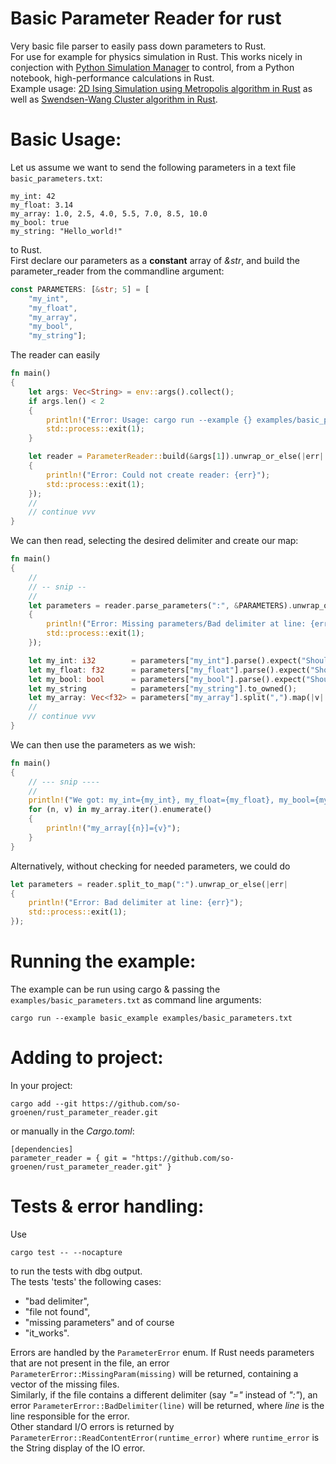 # Basic Parameter Reader for rust
Very basic file parser to easily pass down parameters to Rust.<br>
For use for example for physics simulation in Rust. 
This works nicely in conjection with [Python Simulation Manager](https://github.com/so-groenen/python_simulation_manager) to control,
from a Python notebook, high-performance calculations in Rust.<br>
Example usage: [2D Ising Simulation using Metropolis algorithm in Rust](https://github.com/so-groenen/2d_ising_in_rust) as well as
  [Swendsen-Wang Cluster algorithm in Rust](https://github.com/so-groenen/swendsen_wang_ising_rust).


# Basic Usage:
Let us assume we want to send the following parameters in a text file `basic_parameters.txt`:
```
my_int: 42
my_float: 3.14
my_array: 1.0, 2.5, 4.0, 5.5, 7.0, 8.5, 10.0
my_bool: true
my_string: "Hello_world!"
```
to Rust.<br> 
First declare our parameters as a **constant** array of *&str*, and build the parameter_reader from the commandline argument:
```rust
const PARAMETERS: [&str; 5] = [ 
    "my_int",
    "my_float",
    "my_array",
    "my_bool",
    "my_string"];
```

The reader can easily
```rust
fn main()
{
    let args: Vec<String> = env::args().collect();
    if args.len() < 2
    {
        println!("Error: Usage: cargo run --example {} examples/basic_parameters.txt", &args[1]);
        std::process::exit(1);
    }

    let reader = ParameterReader::build(&args[1]).unwrap_or_else(|err|
    {
        println!("Error: Could not create reader: {err}");
        std::process::exit(1);
    });
    //
    // continue vvv
}
```

We can then read, selecting the desired delimiter and create our map:
```rust
fn main()
{
    //
    // -- snip --
    // 
    let parameters = reader.parse_parameters(":", &PARAMETERS).unwrap_or_else(|err|
    {
        println!("Error: Missing parameters/Bad delimiter at line: {err} ");
        std::process::exit(1);
    });

    let my_int: i32        = parameters["my_int"].parse().expect("Should be able to parse int!");
    let my_float: f32      = parameters["my_float"].parse().expect("Should be able to parse my_float!");
    let my_bool: bool      = parameters["my_bool"].parse().expect("Should be able to parse my_bool!");
    let my_string          = parameters["my_string"].to_owned();
    let my_array: Vec<f32> = parameters["my_array"].split(",").map(|v| v.trim().parse().expect("Should be able to parse array")).collect();
    //
    // continue vvv
}
```
We can then use the parameters as we wish:
```rust
fn main()
{
    // --- snip ----
    //
    println!("We got: my_int={my_int}, my_float={my_float}, my_bool={my_bool}, my_string={my_string}, and");
    for (n, v) in my_array.iter().enumerate()
    {
        println!("my_array[{n}]={v}");
    }
}
```
Alternatively, without checking for needed parameters, we could do
```rust
let parameters = reader.split_to_map(":").unwrap_or_else(|err|
{
    println!("Error: Bad delimiter at line: {err}");
    std::process::exit(1);
});
```

# Running the example:

The example can be run using cargo & passing the ` examples/basic_parameters.txt` as command line arguments:
```
cargo run --example basic_example examples/basic_parameters.txt
```
# Adding to project:

In your project:
```
cargo add --git https://github.com/so-groenen/rust_parameter_reader.git
```
or manually in the *Cargo.toml*:
```
[dependencies]
parameter_reader = { git = "https://github.com/so-groenen/rust_parameter_reader.git" }
```
# Tests & error handling:

Use 
```
cargo test -- --nocapture
```
to run the tests with dbg output. <br> The tests 'tests' the following cases:
* "bad delimiter",
* "file not found",
* "missing parameters"
and of course 
* "it_works".<br> 

Errors are handled by the `ParameterError` enum. If Rust needs parameters that are not present in the file, an error `ParameterError::MissingParam(missing)` will be returned, containing a vector of the missing files.<br>
Similarly, if the file contains a different delimiter (say *"="* instead of *":"*), an error `ParameterError::BadDelimiter(line)` will be returned, where *line* is the line responsible for the error.<br>
Other standard I/O errors is returned by `ParameterError::ReadContentError(runtime_error)` where `runtime_error` is the String display of the IO error.